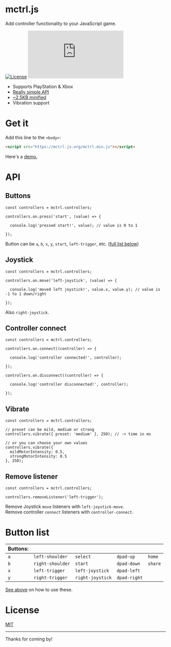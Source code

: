 # mctrl.js

Add controller functionality to your JavaScript game.

[![License](https://img.shields.io/github/license/jennyolivia/mctrl)](/LICENSE) [![Minified size](https://img.shields.io/github/size/jennyolivia/mctrl/mctrl.min.js)](/mctrl.min.js)

- Supports PlayStation & Xbox
- [Really simple API](#api)
- [~2.5KB minified](/mctrl.min.js)
- Vibration support

# Get it

Add this line to the `<body>`:
```HTML
<script src="https://mctrl.js.org/mctrl.min.js"></script>
```

Here's a [demo.](https://cde.run/jennyolivia/mctrl/demo.html)

# API

## Buttons

```JS
const controllers = mctrl.controllers;

controllers.on.press('start', (value) => {

  console.log('pressed start!', value); // value is 0 to 1

});
```

Button can be `a`, `b`, `x`, `y`, `start`, `left-trigger`, etc. ([full list below](#button-list))

## Joystick

```JS
const controllers = mctrl.controllers;

controllers.on.move('left-joystick', (value) => {

  console.log('moved left joystick!', value.x, value.y); // value is -1 to 1 down/right

});
```
Also `right-joystick`.

## Controller connect

```JS
const controllers = mctrl.controllers;

controllers.on.connect((controller) => {

  console.log('controller connected!', controller);

});

controllers.on.disconnect((controller) => {

  console.log('controller disconnected!', controller);

});
```

## Vibrate

```JS
const controllers = mctrl.controllers;

// preset can be mild, medium or strong
controllers.vibrate({ preset: 'medium' }, 250); // -> time in ms

// or you can choose your own values
controllers.vibrate({
  mildMotorIntensity: 0.5,
  strongMotorIntensity: 0.5
}, 250);
```

## Remove listener

```JS
const controllers = mctrl.controllers;

controllers.removeListener('left-trigger');
```

Remove Joystick `move` listeners with `left-joystick-move`.  
Remove controller `connect` listeners with `controller-connect`.

# Button list

| Buttons: |  |  |  |  |
|---|---|---|---|---|
| `a` | `left-shoulder` | `select` | `dpad-up` | `home` |
| `b` | `right-shoulder` | `start` | `dpad-down` | `share` |
| `x` | `left-trigger` | `left-joystick` | `dpad-left` |
| `y` | `right-trigger` | `right-joystick` | `dpad-right` |

[See above](#buttons) on how to use these.

# License

[MIT](/LICENSE)

---

Thanks for coming by!
